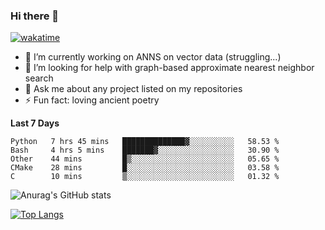 ### Hi there 👋

[![wakatime](https://wakatime.com/badge/user/8906da98-c623-4aff-ac00-99cb42e09b38.svg)](https://wakatime.com/@8906da98-c623-4aff-ac00-99cb42e09b38)

- 🔭 I’m currently working on ANNS on vector data (struggling...)
- 🤔 I’m looking for help with graph-based approximate nearest neighbor search
- 💬 Ask me about any project listed on my repositories
- ⚡ Fun fact: loving ancient poetry


**Last 7 Days**
<!--START_SECTION:waka-->

```text
Python   7 hrs 45 mins   ██████████████▓░░░░░░░░░░   58.53 %
Bash     4 hrs 5 mins    ███████▓░░░░░░░░░░░░░░░░░   30.90 %
Other    44 mins         █▒░░░░░░░░░░░░░░░░░░░░░░░   05.65 %
CMake    28 mins         █░░░░░░░░░░░░░░░░░░░░░░░░   03.58 %
C        10 mins         ▒░░░░░░░░░░░░░░░░░░░░░░░░   01.32 %
```

<!--END_SECTION:waka-->

![Anurag's GitHub stats](https://github-readme-stats.vercel.app/api?username=matchyc&count_private=true&show_icons=true&theme=vue)

[![Top Langs](https://github-readme-stats.vercel.app/api/top-langs/?username=matchyc&langs_count=4&&hide=perl,raku,html,javascript,shell,roff,prolog)](https://github.com/anuraghazra/github-readme-stats)
